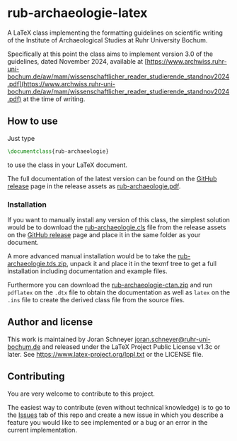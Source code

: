 # rub-archaeologie-latex

A LaTeX class implementing the formatting guidelines on scientific writing of the Institute of Archaeological Studies at Ruhr University Bochum.

Specifically at this point the class aims to implement version 3.0 of the guidelines, dated November 2024, available at [https://www.archwiss.ruhr-uni-bochum.de/aw/mam/wissenschaftlicher_reader_studierende_standnov2024.pdf](https://www.archwiss.ruhr-uni-bochum.de/aw/mam/wissenschaftlicher_reader_studierende_standnov2024.pdf) at the time of writing.

## How to use

Just type
```latex
\documentclass{rub-archaeologie}
```
to use the class in your LaTeX document.

The full documentation of the latest version can be found on the [GitHub release](https://github.com/BizarrePenguin/rub-archaeologie-latex/releases) page in the release assets as [rub-archaeologie.pdf](https://github.com/BizarrePenguin/rub-archaeologie-latex/releases/latest/download/rub-archaeologie.pdf).

### Installation

If you want to manually install any version of this class, the simplest solution would be to download the [rub-archaeologie.cls](https://github.com/BizarrePenguin/rub-archaeologie-latex/releases/latest/download/rub-archaeologie.cls) file from the release assets on the [GitHub release](https://github.com/BizarrePenguin/rub-archaeologie-latex/releases) page and place it in the same folder as your document.

A more advanced manual installation would be to take the [rub-archaeologie.tds.zip](https://github.com/BizarrePenguin/rub-archaeologie-latex/releases/latest/download/rub-archaeologie.tds.zip), unpack it and place it in the texmf tree to get a full installation including documentation and example files.

Furthermore you can download the [rub-archaeologie-ctan.zip](https://github.com/BizarrePenguin/rub-archaeologie-latex/releases/latest/download/rub-archaeologie-ctan.zip) and run `pdflatex` on the `.dtx` file to obtain the documentation as well as `latex` on the `.ins` file to create the derived class file from the source files.

## Author and license

This work is maintained by Joran Schneyer [joran.schneyer@ruhr-uni-bochum.de](mailto:joran.schneyer@ruhr-uni-bochum.de) and released under the LaTeX Project Public License v1.3c or later. See https://www.latex-project.org/lppl.txt or the LICENSE file.

## Contributing

You are very welcome to contribute to this project.

The easiest way to contribute (even without technical knowledge) is to go to the [Issues](https://github.com/BizarrePenguin/rub-archaeologie-latex/issues) tab of this repo and create a new issue in which you describe a feature you would like to see implemented or a bug or an error in the current implementation.
